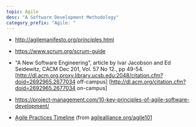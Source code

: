 ```yaml
---
topic: Agile
desc: "A Software Development Methodology"
category_prefix: "Agile: "
---
```


* <http://agilemanifesto.org/principles.html>

* <https://www.scrum.org/scrum-guide>

* "A New Software Engineering", article by Ivar Jacobson and Ed Seidewitz, CACM Dec 201, Vol. 57 No 12., pp 49-54.  
[http://dl.acm.org.proxy.library.ucsb.edu:2048/citation.cfm?doid=2692965.2677034 off-campus] [http://dl.acm.org/citation.cfm?doid=2692965.2677034 on-campus]

* <https://project-management.com/10-key-principles-of-agile-software-development/>

* [Agile Practices Timeline](https://www.agilealliance.org/agile101/practices-timeline/) (from [agilealliance.org/agile101](https://www.agilealliance.org/agile101)
